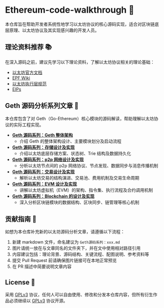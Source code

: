 # Ethereum-code-walkthrough 🚀

本仓库旨在帮助开发者系统性地学习以太坊协议的核心源码实现，适合对区块链底层原理、以太坊协议及其实现感兴趣的开发人员。

## 理论资料推荐 📚

在深入源码之前，建议先学习以下理论资料，了解以太坊协议相关的理论基础：

- [以太坊官方文档](https://ethereum.org/zh/developers/docs/)
- [EPF Wiki](https://epf.wiki/#/)
- [以太坊执行层规范](https://github.com/ethereum/execution-specs)
- [EIPs](https://eips.ethereum.org/)

## Geth 源码分析系列文章 🧩

本仓库包含了对 Geth（Go-Ethereum）核心模块的源码解读，帮助理解以太坊协议的实际工程实现。

- **[Geth 源码系列：Geth 整体架构](Geth源码系列：Geth整体架构.md)**
  - 介绍 Geth 的整体架构设计、主要模块划分及启动流程
- **[Geth 源码系列：存储设计及实现](Geth源码系列：存储设计及实现.md)**
  - 介绍以太坊底层存储方案、状态树、Trie 结构及数据持久化
- **[Geth 源码系列：p2p 网络设计及实现](Geth源码系列：p2p网络设计及实现.md)**
  - 分析以太坊节点间的 p2p 网络协议、节点发现、数据同步与消息传播机制
- **[Geth 源码系列：交易设计及实现](Geth源码系列：交易设计及实现.md)**
  - 解析以太坊交易的结构演进、交易池、费用机制及交易生命周期
- **[Geth 源码系列：EVM 设计及实现](Geth源码系列：EVM设计及实现.md)**
  - 讲解以太坊虚拟机（EVM）的架构、指令集、执行流程及合约调用机制
- **[Geth 源码系列：Blockchain 的设计及实现](Geth源码系列：Blockchain的设计及实现.md)**
  - 深入分析区块链模块的数据结构、区块同步、链管理等核心机制

## 贡献指南 🤝

如想为本仓库补充新的以太坊源码分析文章，请遵循以下流程：

1. 新建 markdown 文件，命名建议为 `Geth源码系列：xxx.md`
2. 图片请统一放在与文章同名的文件夹下，并在文中使用相对路径引用
3. 内容建议包括：理论背景、源码结构、关键流程、配图说明、参考资料等
4. 提交 Pull Request 前请确保图片链接可在本地正常预览
5. 在 PR 描述中简要说明文章内容

## License 📄

采用 [GPLv3](https://www.gnu.org/licenses/gpl-3.0.en.html) 协议，任何人可以自由使用、修改和分发本仓库内容，但所有衍生作品必须继续以 [GPLv3](https://www.gnu.org/licenses/gpl-3.0.en.html) 协议开源。
